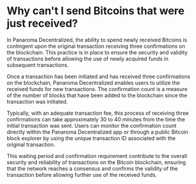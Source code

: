 # Why can't I send Bitcoins that were just received?

In Panaroma Decentralized, the ability to spend newly received Bitcoins is contingent upon the original transaction receiving three confirmations on the blockchain. This practice is in place to ensure the security and validity of transactions before allowing the use of newly acquired funds in subsequent transactions.

Once a transaction has been initiated and has received three confirmations on the blockchain, Panaroma Decentralized enables users to utilize the received funds for new transactions. The confirmation count is a measure of the number of blocks that have been added to the blockchain since the transaction was initiated.

Typically, with an adequate transaction fee, this process of receiving three confirmations can take approximately 30 to 40 minutes from the time the initial transaction was sent. Users can monitor the confirmation count directly within the Panaroma Decentralized app or through a public Bitcoin block explorer by using the unique transaction ID associated with the original transaction.

This waiting period and confirmation requirement contribute to the overall security and reliability of transactions on the Bitcoin blockchain, ensuring that the network reaches a consensus and confirms the validity of the transaction before allowing further use of the received funds.


